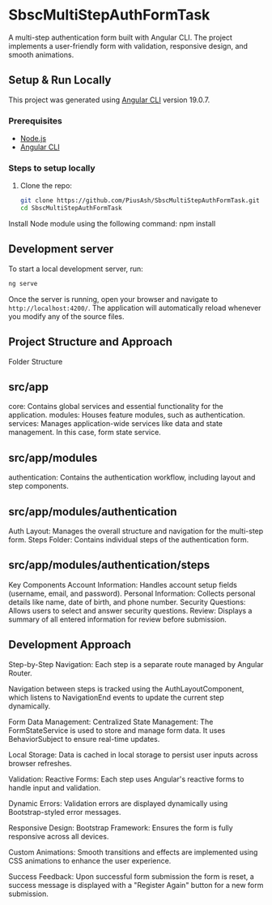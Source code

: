 # SbscMultiStepAuthFormTask

A multi-step authentication form built with Angular CLI. The project implements a user-friendly form with validation, responsive design, and smooth animations.

## Setup & Run Locally
This project was generated using [Angular CLI](https://github.com/angular/angular-cli) version 19.0.7.
### Prerequisites
- [Node.js](https://nodejs.org/)
- [Angular CLI](https://angular.io/cli)

### Steps to setup locally
1. Clone the repo:
   ```bash
   git clone https://github.com/PiusAsh/SbscMultiStepAuthFormTask.git
   cd SbscMultiStepAuthFormTask
Install Node module using the following command: npm install

## Development server

To start a local development server, run:

```bash
ng serve
```

Once the server is running, open your browser and navigate to `http://localhost:4200/`. The application will automatically reload whenever you modify any of the source files.

## Project Structure and Approach
Folder Structure
## src/app
core: Contains global services and essential functionality for the application.
modules: Houses feature modules, such as authentication.
services: Manages application-wide services like data and state management. In this case, form state service.

## src/app/modules
authentication: Contains the authentication workflow, including layout and step components.

## src/app/modules/authentication
Auth Layout: Manages the overall structure and navigation for the multi-step form.
Steps Folder: Contains individual steps of the authentication form.

## src/app/modules/authentication/steps
Key Components
Account Information: Handles account setup fields (username, email, and password).
Personal Information: Collects personal details like name, date of birth, and phone number.
Security Questions: Allows users to select and answer security questions.
Review: Displays a summary of all entered information for review before submission.
 
## Development Approach
Step-by-Step Navigation:
Each step is a separate route managed by Angular Router.

Navigation between steps is tracked using the AuthLayoutComponent, which listens to NavigationEnd events to update the current step dynamically.

Form Data Management:
Centralized State Management: The FormStateService is used to store and manage form data. It uses BehaviorSubject to ensure real-time updates.

Local Storage: Data is cached in local storage to persist user inputs across browser refreshes.

Validation:
Reactive Forms: Each step uses Angular's reactive forms to handle input and validation.

Dynamic Errors: Validation errors are displayed dynamically using Bootstrap-styled error messages.

Responsive Design:
Bootstrap Framework: Ensures the form is fully responsive across all devices.

Custom Animations: Smooth transitions and effects are implemented using CSS animations to enhance the user experience.

Success Feedback:
Upon successful form submission the form is reset, a success message is displayed with a "Register Again" button for a new form submission.